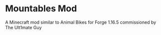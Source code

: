# Mountables Mod 

A Minecraft mod similar to Animal Bikes for Forge 1.16.5 commissioned by The Ult1mate Guy
